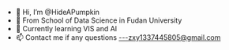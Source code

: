 - 👋 Hi, I’m @HideAPumpkin
- 👀 From School of Data Science in Fudan University
- 🌱 Currently learning VIS and AI
- 📫 Contact me if any questions ---zxy1337445805@gmail.com

<!---
Xyzhaofdu/Xyzhaofdu is a ✨ special ✨ repository because its `README.md` (this file) appears on your GitHub profile.
You can click the Preview link to take a look at your changes.
--->
